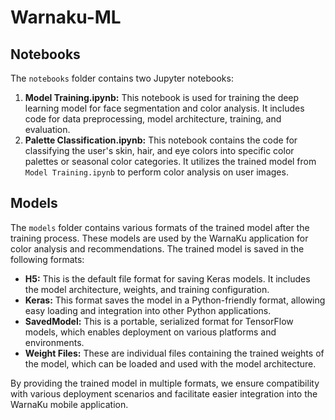# Warnaku-ML

## Notebooks
The `notebooks` folder contains two Jupyter notebooks:

1. **Model Training.ipynb:** This notebook is used for training the deep learning model for face segmentation and color analysis. It includes code for data preprocessing, model architecture, training, and evaluation.
2. **Palette Classification.ipynb:** This notebook contains the code for classifying the user's skin, hair, and eye colors into specific color palettes or seasonal color categories. It utilizes the trained model from `Model Training.ipynb` to perform color analysis on user images.

## Models
The `models` folder contains various formats of the trained model after the training process. These models are used by the WarnaKu application for color analysis and recommendations. The trained model is saved in the following formats:

- **H5:** This is the default file format for saving Keras models. It includes the model architecture, weights, and training configuration.
- **Keras:** This format saves the model in a Python-friendly format, allowing easy loading and integration into other Python applications.
- **SavedModel:** This is a portable, serialized format for TensorFlow models, which enables deployment on various platforms and environments.
- **Weight Files:** These are individual files containing the trained weights of the model, which can be loaded and used with the model architecture.

By providing the trained model in multiple formats, we ensure compatibility with various deployment scenarios and facilitate easier integration into the WarnaKu mobile application.